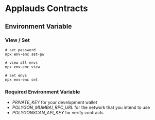 # Applauds Contracts

## Environment Variable

### View / Set

```shell
# set password
npx env-enc set-pw

# view all envs
npx env-enc view

# set envs
npx env-enc set
```

### Required Environment Variable

- _PRIVATE_KEY_ for your development wallet
- _POLYGON_MUMBAI_RPC_URL_ for the network that you intend to use
- _POLYGONSCAN_API_KEY_ for verify contracts
